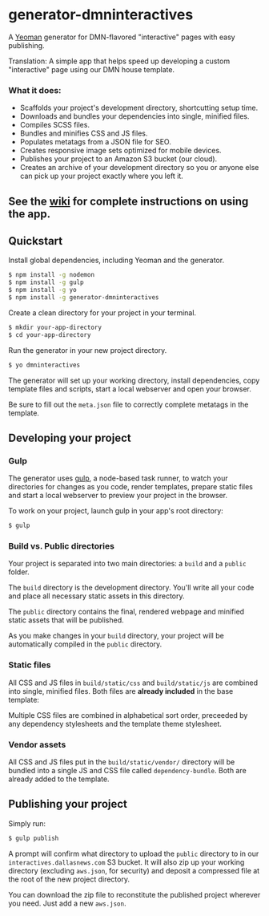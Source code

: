 # generator-dmninteractives

A [Yeoman](http://yeoman.io) generator for DMN-flavored "interactive" pages with easy publishing. 

Translation: A simple app that helps speed up developing a custom "interactive" page using our DMN house template. 

### What it does:

- Scaffolds your project's development directory, shortcutting setup time.
- Downloads and bundles your dependencies into single, minified files.
- Compiles SCSS files.
- Bundles and minifies CSS and JS files.
- Populates metatags from a JSON file for SEO.
- Creates responsive image sets optimized for mobile devices.
- Publishes your project to an Amazon S3 bucket (our cloud).
- Creates an archive of your development directory so you or anyone else can pick up your project exactly where you left it.

## See the [wiki](https://github.com/DallasMorningNews/generator-dmninteractives/wiki) for complete instructions on using the app.

## Quickstart

Install global dependencies, including Yeoman and the generator.

```bash
$ npm install -g nodemon
$ npm install -g gulp
$ npm install -g yo
$ npm install -g generator-dmninteractives
```

Create a clean directory for your project in your terminal.

```bash
$ mkdir your-app-directory
$ cd your-app-directory
```

Run the generator in your new project directory.

```bash
$ yo dmninteractives
```

The generator will set up your working directory, install dependencies, copy template files and scripts, start a local webserver and open your browser.

Be sure to fill out the `meta.json` file to correctly complete metatags in the template.

## Developing your project

### Gulp

The generator uses [gulp](http://gulpjs.com/), a node-based task runner, to watch your directories for changes as you code, render templates, prepare static files and start a local webserver to preview your project in the browser.

To work on your project, launch gulp in your app's root directory:

```bash
$ gulp
```

### Build vs. Public directories

Your project is separated into two main directories: a `build` and a `public` folder.


The `build` directory is the development directory. You'll write all your code and place all necessary static assets in this directory.


The `public` directory contains the final, rendered webpage and minified static assets that will be published.

As you make changes in your `build` directory, your project will be automatically compiled in the `public` directory. 


### Static files

All CSS and JS files in `build/static/css` and `build/static/js` are combined into single, minified files. Both files are **already included** in the base template:

Multiple CSS files are combined in alphabetical sort order, preceeded by any dependency stylesheets and the template theme stylesheet.


### Vendor assets

All CSS and JS files put in the `build/static/vendor/` directory will be bundled into a single JS and CSS file called `dependency-bundle`. Both are already added to the template.

## Publishing your project

Simply run:

```bash
$ gulp publish
```

A prompt will confirm what directory to upload the `public` directory to in our `interactives.dallasnews.com` S3 bucket. It will also zip up your working directory (excluding `aws.json`, for security) and deposit a compressed file at the root of the new project directory.

You can download the zip file to reconstitute the published project wherever you need. Just add a new `aws.json`.
